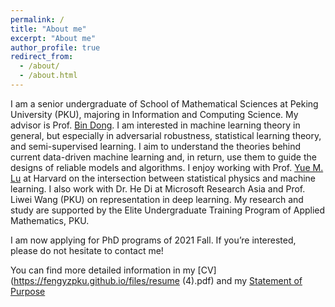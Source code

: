 ```yaml
---
permalink: /
title: "About me"
excerpt: "About me"
author_profile: true
redirect_from: 
  - /about/
  - /about.html
---
```


I am a senior undergraduate of School of Mathematical Sciences at Peking University (PKU), majoring in Information and Computing Science. My advisor is Prof. [Bin Dong](http://bicmr.pku.edu.cn/~dongbin/). I am interested in machine learning theory in general, but especially in adversarial robustness, statistical learning theory, and semi-supervised learning. I aim to understand the theories behind current data-driven machine learning and, in return, use them to guide the designs of reliable models and algorithms. I enjoy working with Prof. [Yue M. Lu](https://lu.seas.harvard.edu/) at Harvard on the intersection between statistical physics and machine learning. I also work with Dr. He Di at Microsoft Research Asia and Prof. Liwei Wang (PKU) on representation in deep learning.
My research and study are supported by the Elite Undergraduate Training Program of Applied Mathematics, PKU.


I am now applying for PhD programs of 2021 Fall. If you’re interested, please do not hesitate to contact me!


You can find more detailed information in my [CV](https://fengyzpku.github.io/files/resume (4).pdf) and my [Statement of Purpose](https://fengyzpku.github.io/files/SOP_yunzhen.pdf)


&emsp;
&emsp;
&emsp;
<script type='text/javascript' id='clustrmaps' src='//cdn.clustrmaps.com/map_v2.js?cl=ffffff&w=a&t=n&d=ljSTN630w9MIa0UY9dc-c-FXWX6lXBt6-DYZvAoNIPo'></script>
